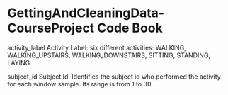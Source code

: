 GettingAndCleaningData-CourseProject Code Book
====================================

activity_label
	Activity Label: six different activities:
		WALKING, WALKING_UPSTAIRS, WALKING_DOWNSTAIRS, SITTING, STANDING, LAYING
		
subject_id
	Subject Id: Identifies the subject id who performed the activity for each window sample. 
				Its range is from 1 to 30.
		
		
